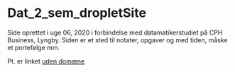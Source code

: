 # Dat_2_sem_dropletSite

Side oprettet i uge 06, 2020 i forbindelse med datamatikerstudiet på CPH Business, Lyngby.
Siden er et sted til notater, opgaver og med tiden, måske et portefølge mm.

Pt. er linket [uden domæne](http://64.225.76.239:8080/minhtml/)
